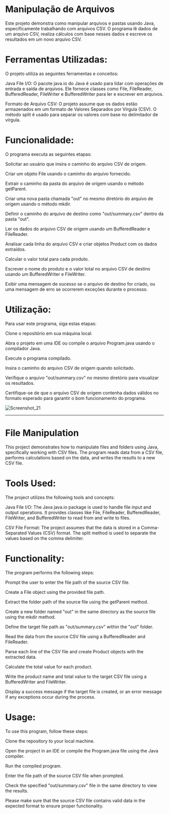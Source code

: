 # Manipulação de Arquivos

Este projeto demonstra como manipular arquivos e pastas usando Java, especificamente trabalhando com arquivos CSV. O programa lê dados de um arquivo CSV, realiza cálculos com base nesses dados e escreve os resultados em um novo arquivo CSV.

# Ferramentas Utilizadas:

O projeto utiliza as seguintes ferramentas e conceitos:

Java File I/O: O pacote java.io do Java é usado para lidar com operações de entrada e saída de arquivos. Ele fornece classes como File, FileReader, BufferedReader, FileWriter e BufferedWriter para ler e escrever em arquivos.

Formato de Arquivo CSV: O projeto assume que os dados estão armazenados em um formato de Valores Separados por Vírgula (CSV). O método split é usado para separar os valores com base no delimitador de vírgula.

# Funcionalidade:

O programa executa as seguintes etapas:

Solicitar ao usuário que insira o caminho do arquivo CSV de origem.

Criar um objeto File usando o caminho do arquivo fornecido.

Extrair o caminho da pasta do arquivo de origem usando o método getParent.

Criar uma nova pasta chamada "out" no mesmo diretório do arquivo de origem usando o método mkdir.

Definir o caminho do arquivo de destino como "out/summary.csv" dentro da pasta "out".

Ler os dados do arquivo CSV de origem usando um BufferedReader e FileReader.

Analisar cada linha do arquivo CSV e criar objetos Product com os dados extraídos.

Calcular o valor total para cada produto.

Escrever o nome do produto e o valor total no arquivo CSV de destino usando um BufferedWriter e FileWriter.

Exibir uma mensagem de sucesso se o arquivo de destino for criado, ou uma mensagem de erro se ocorrerem exceções durante o processo.

# Utilização:

Para usar este programa, siga estas etapas:

Clone o repositório em sua máquina local.

Abra o projeto em uma IDE ou compile o arquivo Program.java usando o compilador Java.

Execute o programa compilado.

Insira o caminho do arquivo CSV de origem quando solicitado.

Verifique o arquivo "out/summary.csv" no mesmo diretório para visualizar os resultados.

Certifique-se de que o arquivo CSV de origem contenha dados válidos no formato esperado para garantir o bom funcionamento do programa.

![Screenshot_21](https://github.com/TiagoMuller/Code_ManipulationFile/assets/39675368/759cf8e4-e349-4380-8aa0-dab1e0b86df8)

--------------------------------

# File Manipulation

This project demonstrates how to manipulate files and folders using Java, specifically working with CSV files. 
The program reads data from a CSV file, performs calculations based on the data, and writes the results to a new CSV file.

# Tools Used:

The project utilizes the following tools and concepts:

Java File I/O: The Java java.io package is used to handle file input and output operations. It provides classes like File, FileReader, BufferedReader, FileWriter, and BufferedWriter to read from and write to files.

CSV File Format: The project assumes that the data is stored in a Comma-Separated Values (CSV) format. The split method is used to separate the values based on the comma delimiter.

# Functionality:

The program performs the following steps:

Prompt the user to enter the file path of the source CSV file.

Create a File object using the provided file path.

Extract the folder path of the source file using the getParent method.

Create a new folder named "out" in the same directory as the source file using the mkdir method.

Define the target file path as "out/summary.csv" within the "out" folder.

Read the data from the source CSV file using a BufferedReader and FileReader.

Parse each line of the CSV file and create Product objects with the extracted data.

Calculate the total value for each product.

Write the product name and total value to the target CSV file using a BufferedWriter and FileWriter.

Display a success message if the target file is created, or an error message if any exceptions occur during the process.

# Usage:

To use this program, follow these steps:

Clone the repository to your local machine.

Open the project in an IDE or compile the Program.java file using the Java compiler.

Run the compiled program.

Enter the file path of the source CSV file when prompted.

Check the specified "out/summary.csv" file in the same directory to view the results.

Please make sure that the source CSV file contains valid data in the expected format to ensure proper functionality.
